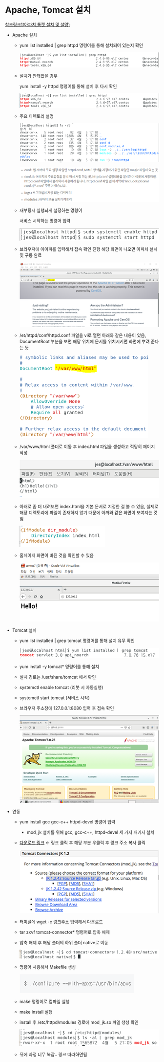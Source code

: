 # Apache, Tomcat 설치

[참조링크1(아파치,톰캣 설치 및 설명)](https://developerhjg.tistory.com/171)

- Apache 설치
    - yum list installed | grep httpd 명령어를 통해 설치되어 있는지 확인

        ![Apache&Tomcat](https://github.com/jes9401/data_pipeline/blob/main/image/Apache&Tomcat/0.png?raw=true)

    - 설치가 안돼있을 경우

        yum install -y httpd 명령어를 통해 설치 후 다시 확인

        ![Apache&Tomcat](https://github.com/jes9401/data_pipeline/blob/main/image/Apache&Tomcat/1.png?raw=true)

    - 주요 디렉토리 설명

        ![Apache&Tomcat](https://github.com/jes9401/data_pipeline/blob/main/image/Apache&Tomcat/2.png?raw=true)

        ![Apache&Tomcat](https://github.com/jes9401/data_pipeline/blob/main/image/Apache&Tomcat/3.png?raw=true)

    - 재부팅시 실행되게 설정하는 명령어

        서비스 시작하는 명령어 입력

        ![Apache&Tomcat](https://github.com/jes9401/data_pipeline/blob/main/image/Apache&Tomcat/4.png?raw=true)

    - 브라우저에 아이피를 입력해서 접속 확인 진행 해당 화면이 나오면 아파치 설치 및 구동 완료

        ![Apache&Tomcat](https://github.com/jes9401/data_pipeline/blob/main/image/Apache&Tomcat/5.png?raw=true)

    - /et/httpd/conf/httpd.conf 파일을 vi로 열면 아래와 같은 내용이 있음, DocumentRoot 부분을 보면 해당 위치에 문서를 위치시키면 화면에 뿌려 준다는 뜻

        ![Apache&Tomcat](https://github.com/jes9401/data_pipeline/blob/main/image/Apache&Tomcat/6.png?raw=true)

    - /var/www/html 폴더로 이동 후 index.html 파일을 생성하고 적당히 페이지 작성

        ![Apache&Tomcat](https://github.com/jes9401/data_pipeline/blob/main/image/Apache&Tomcat/7.png?raw=true)

    - 아래로 좀 더 내려보면 index.html을 기본 문서로 지정한 걸 볼 수 있음, 실제로 해당 디렉토리에 파일이 존재하지 않기 때문에 아까와 같은 화면이 보여지는 것임

        ![Apache&Tomcat](https://github.com/jes9401/data_pipeline/blob/main/image/Apache&Tomcat/8.png?raw=true)

         

    - 홈페이지 화면이 바뀐 것을 확인할 수 있음

        ![Apache&Tomcat](https://github.com/jes9401/data_pipeline/blob/main/image/Apache&Tomcat/9.png?raw=true)

- Tomcat 설치
    - yum list installed | grep tomcat 명령어를 통해 설치 유무 확인

        ![Apache&Tomcat](https://github.com/jes9401/data_pipeline/blob/main/image/Apache&Tomcat/10.png?raw=true)

    - yum install -y tomcat* 명령어를 통해 설치

    - 설치 경로는 /usr/share/tomcat 에서 확인

    - systemctl enable tomcat (리붓 시 자동실행)

    - systemctl start tomcat (서비스 시작)

    - 브라우저 주소창에 127.0.0.1:8080 입력 후 접속 확인

        ![Apache&Tomcat](https://github.com/jes9401/data_pipeline/blob/main/image/Apache&Tomcat/11.png?raw=true)

- 연동
    - yum install gcc gcc-c++ httpd-devel  명령어 입력
        - mod_jk 설치를 위해 gcc,  gcc-c++, httpd-devel 세 가지 패키지 설치

    - [다운로드 링크](http://tomcat.apache.org/download-connectors.cgi) ← 링크 클릭 후 해당 부분 우클릭 후 링크 주소 복사 클릭

        ![Apache&Tomcat](https://github.com/jes9401/data_pipeline/blob/main/image/Apache&Tomcat/12.png?raw=true)

    - 터미널에 wget -c 링크주소 입력해서 다운로드

    - tar zxvf tomcat-connector*  명령어로 압축 해제

    - 압축 해제 후 해당 폴더의 하위 폴더 native로 이동

        ![Apache&Tomcat](https://github.com/jes9401/data_pipeline/blob/main/image/Apache&Tomcat/13.png?raw=true)

    - 명령어 사용해서 Makefile 생성

        ![Apache&Tomcat](https://github.com/jes9401/data_pipeline/blob/main/image/Apache&Tomcat/14.png?raw=true)

    - make 명령어로 컴파일 실행

    - make install 실행

    - install 후 /etc/httpd/modules 경로에 mod_jk.so 파일 생성 확인

        ![Apache&Tomcat](https://github.com/jes9401/data_pipeline/blob/main/image/Apache&Tomcat/15.png?raw=true)

    - 뒤에 과정 너무 복잡.. 링크 따라하면됨